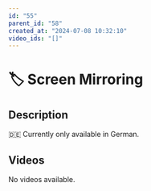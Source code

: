 ```yaml
---
id: "55"
parent_id: "58"
created_at: "2024-07-08 10:32:10"
video_ids: "[]"
---
```


# 🏷️ Screen Mirroring

## Description

🇩🇪 Currently only available in German.

## Videos

No videos available.
